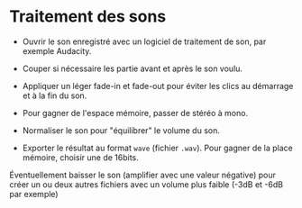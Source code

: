 # Traitement des sons

- Ouvrir le son enregistré avec un logiciel de traitement de son, par exemple Audacity.
- Couper si nécessaire les partie avant et après le son voulu.
- Appliquer un léger fade-in et fade-out pour éviter les clics au démarrage et à la fin du son.
- Pour gagner de l'espace mémoire, passer de stéréo à mono.
- Normaliser le son pour "équilibrer" le volume du son.

- Exporter le résultat au format `wave` (fichier `.wav`). Pour gagner de la place mémoire, choisir une de 16bits.

Éventuellement baisser le son (amplifier avec une valeur négative) pour créer un ou deux autres fichiers avec un volume plus faible (-3dB et -6dB par exemple)


 
